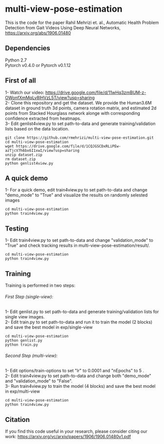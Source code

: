 # multi-view-pose-estimation
This is the code for the paper Rahil Mehrizi et. al., Automatic Health Problem Detection from Gait Videos Using Deep Neural Networks, https://arxiv.org/abs/1906.01480 <br />

## Dependencies
Python 2.7 <br />
Pytorch v0.4.0 or Pytorch v0.1.12 <br />

## First of all
1- Watch our video: https://drive.google.com/file/d/11wHq3zmBUM-z-OWonfXmMqLv8lHVzL5T/view?usp=sharing <br />
2- Clone this repository and get the dataset. We provide the Human3.6M dataset in ground truth 3d points, camera rotation matrix, and estimated 2d points from Stacked Hourglass network alonge with corresponding confidence extracted from heatmaps.<br />
3- Edit genlist4view.py to set path-to-data and generate training/validation lists based on the data location.
```
git clone https://github.com/rmehrizi/multi-view-pose-estimation.git
cd multi-view-pose-estimation
wget https://drive.google.com/file/d/1CQJGSCDxRLiPEw-azTjcV7h6bx6I1xwI/view?usp=sharing
unzip dataset.zip
rm dataset.zip
python genlist4view.py
```

## A quick demo
1- For a quick demo, edit train4view.py to set path-to-data and change "demo_mode" to "True" and visualize the results on randomly selested images <br />
```
cd multi-view-pose-estimation
python train4view.py
```

## Testing
1- Edit train4view.py to set path-to-data and change "validation_mode" to "True" and check tracking results in multi-view-pose-estimation/result/. <br />
```
cd multi-view-pose-estimation
python train4view.py
```

## Training 
Training is performed in two steps: <br />
###### First Step (single-view):
1- Edit genlist.py to set path-to-data and generate training/validation lists for single view images. <br />
2- Edit train.py to set path-to-data and run it to train the model (2 blocks) and save the best model in exp/single-view <br />
```
cd multi-view-pose-estimation
python genlist.py
python train.py
```
###### Second Step (multi-view):
1- Edit options/train-options to set "lr" to 0.0001 and "nEpochs" to 5 . <br />
2- Edit train4view.py to set path-to-data and change both "demo_mode" and "validation_mode" to "False". <br />
3- Run train4view.py to train the model (4 blocks) and save the best model in exp/multi-view <br />
```
cd multi-view-pose-estimation
python train4view.py
```

## Citation
If you find this code useful in your research, please consider citing our work: https://arxiv.org/vc/arxiv/papers/1906/1906.01480v1.pdf

